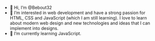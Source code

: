 - 👋 Hi, I’m @Bebout32
- 👀 I’m interested in web development and have a strong passion for HTML, CSS and JavaScript (which I am still learning). I love to learn about modern web design and new technologies and ideas that I can implement into designs.
- 🌱 I’m currently learning JavaScript.


<!---
Bebout32/Bebout32 is a ✨ special ✨ repository because its `README.md` (this file) appears on your GitHub profile.
You can click the Preview link to take a look at your changes.
--->
